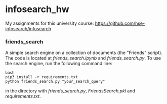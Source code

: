 # infosearch_hw

My assignments for this university course: https://github.com/hse-infosearch/infosearch
### friends_search
A simple search engine on a collection of documents (the "Friends" script). The code is located at *friends_search.ipynb* and *friends_search.py*. To use the search engine, run the following command line: </br>
```
bash
pip3 install -r requirements.txt
python friends_search.py "your_search_query"
```
in the directory with *friends_search.py*, *FriendsSearch.pkl* and *requirements.txt*.
